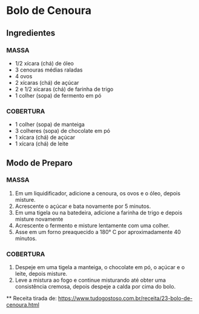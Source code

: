 # Bolo de Cenoura



## Ingredientes

###  **MASSA**

- 1/2 xícara (chá) de óleo
- 3 cenouras médias raladas
- 4 ovos
- 2 xícaras (chá) de açúcar
- 2 e 1/2 xícaras (chá) de farinha de trigo
- 1 colher (sopa) de fermento em pó

### **COBERTURA**

- 1 colher (sopa) de manteiga
- 3 colheres (sopa) de chocolate em pó
- 1 xícara (chá) de açúcar
- 1 xícara (chá) de leite



## Modo de Preparo

### **MASSA**

1. Em um liquidificador, adicione a cenoura, os ovos e o óleo, depois misture.
2. Acrescente o açúcar e bata novamente por 5 minutos.
3. Em uma tigela ou na batedeira, adicione a farinha de trigo e depois misture novamente
4. Acrescente o fermento e misture lentamente com uma colher.
5. Asse em um forno preaquecido a 180° C por aproximadamente 40 minutos.

### **COBERTURA**

1. Despeje em uma tigela a manteiga, o chocolate em pó, o açúcar e o leite, depois misture.
2. Leve a mistura ao fogo e continue misturando até obter uma consistência cremosa, depois despeje a calda por cima do bolo.



** Receita tirada de: https://www.tudogostoso.com.br/receita/23-bolo-de-cenoura.html